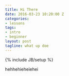 ```yaml
---
title: Hi There
date: 2016-03-23 10:20:00 Z
categories:
- lessons
tags:
- intro
- beginner
layout: post
tagline: what up doe
---
```


{% include JB/setup %}


hehhehieheiehei